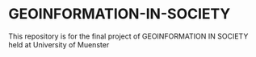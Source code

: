 # GEOINFORMATION-IN-SOCIETY
This repository is for the final project of GEOINFORMATION IN SOCIETY held at University of Muenster 
